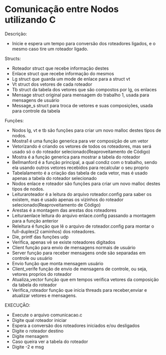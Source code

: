 # Comunicação entre Nodos utilizando C

Descrição:
- Inicie e espera um tempo para conversão dos roteadores ligados, e o mesmo caso tire um roteador ligado.

Structs:
- Roteador struct que recebe informação destes
- Enlace struct que recebe informação do mesmos
- Lg struct que guarda um mode de enlace para a struct vt
- Vt struct dos vetores de cada roteador
- Tb struct da tabela dos vetores que são compostos por lg, os enlaces
- Mensage struct original para mensagem do trabalho 1, usada para mensagens de usuário
- Message_s struct para troca de vetores e suas composições, usada para controle da tabela

Funções:
- Nodos lg, vt e tb são funções para criar um novo malloc destes tipos de nodos.
- Mostra1 é uma função generica para ver composição de um vetor
- Vetorizando é criando os vetores de todos os roteadores, mas será usado só o do roteador selecionado(Reaproveitamento de Código)
- Mostra é a função generica para mostrar a tabela do roteador
- Bellmanford é a função principal, a qual condiz com o trabalho, sendo ela usando outros vetores recebidos para recalcular o seu proprio
- Tabelalamento é a criação das tabela de cada vetor, mas é usado apenas a tabela do roteador selecionado
- Nodos enlace e roteador são funções para criar um novo malloc destes tipos de nodos.
- Leituraroteador é a leitura do arquivo roteador.config para saber os existem, mas é usado apenas os vizinhos do roteador selecionado(Reaproveitamento de Código)
- Arestas é a montagem das arestas dos roteadores
- Leituraenlace leitura do arquivo enlace.config passando a montagem para a função anterior
- Releitura é função que lê o arquivo de roteador.config para montar o full-duplex(2 caminhos) dos roteadores.
- Die, printf das funções udp
- Verifica, apenas vê se existe roteadores digitados
- Client função para envio de mensagens normais de usuário
- Server função para receber mensagens onde são separadas em controle ou usuário
- Envio função que monta mensagem usuário
- Client_verife função de envio de mensagens de controle, ou seja, vetores proprios do roteador
- Atualiza_vector função que em tempos verifica vetores da composição da tabela do roteador
- Verifica_roteador função que inicia threads para receber,enviar e atualizar vetores e mensagens.
 
EXECUÇÃO:
- Execute o arquivo comunicacao.c
- Digite qual roteador iniciar
- Espera a conversão dos roteadores iniciados e/ou desligados
- Digite o roteador destino
- Digite mensagem
- Caso queira ver a tabela do roteador
- Digite -2 e msg
